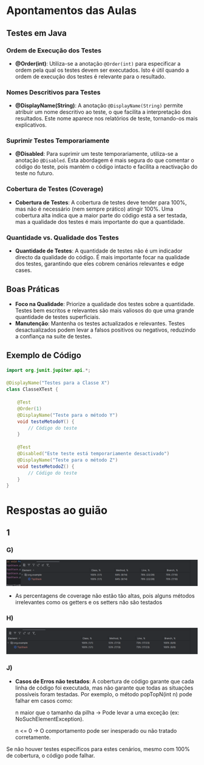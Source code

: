 # Apontamentos das Aulas

## Testes em Java

### Ordem de Execução dos Testes
- **@Order(int)**: Utiliza-se a anotação `@Order(int)` para especificar a ordem pela qual os testes devem ser executados. Isto é útil quando a ordem de execução dos testes é relevante para o resultado.

### Nomes Descritivos para Testes
- **@DisplayName(String)**: A anotação `@DisplayName(String)` permite atribuir um nome descritivo ao teste, o que facilita a interpretação dos resultados. Este nome aparece nos relatórios de teste, tornando-os mais explicativos.

### Suprimir Testes Temporariamente
- **@Disabled**: Para suprimir um teste temporariamente, utiliza-se a anotação `@Disabled`. Esta abordagem é mais segura do que comentar o código do teste, pois mantém o código intacto e facilita a reactivação do teste no futuro.

### Cobertura de Testes (Coverage)
- **Cobertura de Testes**: A cobertura de testes deve tender para 100%, mas não é necessário (nem sempre prático) atingir 100%. Uma cobertura alta indica que a maior parte do código está a ser testada, mas a qualidade dos testes é mais importante do que a quantidade.

### Quantidade vs. Qualidade dos Testes
- **Quantidade de Testes**: A quantidade de testes não é um indicador directo da qualidade do código. É mais importante focar na qualidade dos testes, garantindo que eles cobrem cenários relevantes e edge cases.

## Boas Práticas
- **Foco na Qualidade**: Priorize a qualidade dos testes sobre a quantidade. Testes bem escritos e relevantes são mais valiosos do que uma grande quantidade de testes superficiais.
- **Manutenção**: Mantenha os testes actualizados e relevantes. Testes desactualizados podem levar a falsos positivos ou negativos, reduzindo a confiança na suite de testes.

## Exemplo de Código

```java
import org.junit.jupiter.api.*;

@DisplayName("Testes para a Classe X")
class ClasseXTest {

    @Test
    @Order(1)
    @DisplayName("Teste para o método Y")
    void testeMetodoY() {
        // Código do teste
    }

    @Test
    @Disabled("Este teste está temporariamente desactivado")
    @DisplayName("Teste para o método Z")
    void testeMetodoZ() {
        // Código do teste
    }
}

```

# Respostas ao guião 

## 1

### G)

![Coverage sem IA](coverage.png)

- As percentagens de coverage não estão tão altas, pois alguns métodos irrelevantes como os getters e os setters não são testados

### H)

![Coverage com IA](coverage_AI.png)

### J)

- **Casos de Erros não testados**: A cobertura de código garante que cada linha de código foi executada, mas não garante que todas as situações possíveis foram testadas. Por exemplo, o método popTopN(int n) pode falhar em casos como:

    n maior que o tamanho da pilha → Pode levar a uma exceção (ex: NoSuchElementException).
    
    n <= 0 → O comportamento pode ser inesperado ou não tratado corretamente.

Se não houver testes específicos para estes cenários, mesmo com 100% de cobertura, o código pode falhar.
